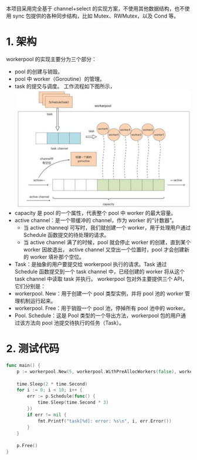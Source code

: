 本项目采用完全基于 channel+select 的实现方案，不使用其他数据结构，也不使用 sync 包提供的各种同步结构，比如 Mutex、RWMutex，以及 Cond 等。

# 1. 架构
workerpool 的实现主要分为三个部分：
- pool 的创建与销毁。
- pool 中 worker（Goroutine）的管理。
- task 的提交与调度。
工作流程如下图所示，
![alt text](image/%E6%9E%B6%E6%9E%84%E5%9B%BE.png)
- capacity 是 pool 的一个属性，代表整个 pool 中 worker 的最大容量。
- active channel：是一个带缓冲的 channel，作为 worker 的“计数器”。
	- 当 active channeql 可写时，我们就创建一个 worker，用于处理用户通过 Schedule 函数提交的待处理的请求。
	- 当 active channel 满了的时候，pool 就会停止 worker 的创建，直到某个 worker 因故退出， active channel 又空出一个位置时，pool 才会创建新的 worker 填补那个空位。
- Task：是抽象的用户要提交给 workerpool 执行的请求。Task 通过 Schedule 函数提交到一个 task channel 中，已经创建的 worker 将从这个 task channel 中读取 task 并执行。
workerpool 包对外主要提供三个 API，它们分别是：
- workerpool. New：用于创建一个 pool 类型实例，并将 pool 池的 worker 管理机制运行起来。
- workerpool. Free：用于销毁一个 pool 池，停掉所有 pool 池中的 worker。
- Pool. Schedule：这是 Pool 类型的一个导出方法，workerpool 包的用户通过该方法向 pool 池提交待执行的任务（Task）。
# 2. 测试代码
```go
func main() {
	p := workerpool.New(5, workerpool.WithPreAllocWorkers(false), workerpool.WithBlock(false))

	time.Sleep(2 * time.Second)
	for i := 0; i < 10; i++ {
		err := p.Schedule(func() {
			time.Sleep(time.Second * 3)
		})
		if err != nil {
			fmt.Printf("task[%d]: error: %s\n", i, err.Error())
		}
	}

	p.Free()
}
```